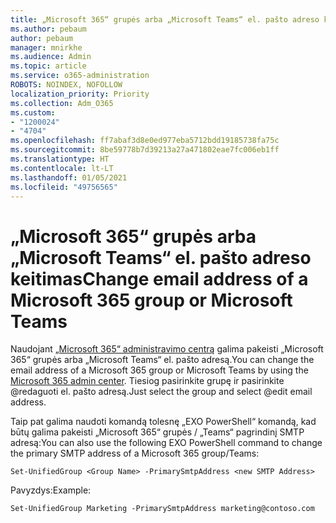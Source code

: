 ```yaml
---
title: „Microsoft 365“ grupės arba „Microsoft Teams“ el. pašto adreso keitimas
ms.author: pebaum
author: pebaum
manager: mnirkhe
ms.audience: Admin
ms.topic: article
ms.service: o365-administration
ROBOTS: NOINDEX, NOFOLLOW
localization_priority: Priority
ms.collection: Adm_O365
ms.custom:
- "1200024"
- "4704"
ms.openlocfilehash: ff7abaf3d8e0ed977eba5712bdd19185738fa75c
ms.sourcegitcommit: 8be59778b7d39213a27a471802eae7fc006eb1ff
ms.translationtype: HT
ms.contentlocale: lt-LT
ms.lasthandoff: 01/05/2021
ms.locfileid: "49756565"
---
```

# <a name="change-email-address-of-a-microsoft-365-group-or-microsoft-teams"></a><span data-ttu-id="8d9de-102">„Microsoft 365“ grupės arba „Microsoft Teams“ el. pašto adreso keitimas</span><span class="sxs-lookup"><span data-stu-id="8d9de-102">Change email address of a Microsoft 365 group or Microsoft Teams</span></span>

<span data-ttu-id="8d9de-103">Naudojant [„Microsoft 365“ administravimo centrą](https://admin.microsoft.com/) galima pakeisti „Microsoft 365“ grupės arba „Microsoft Teams“ el. pašto adresą.</span><span class="sxs-lookup"><span data-stu-id="8d9de-103">You can change the email address of a Microsoft 365 group or Microsoft Teams by using the [Microsoft 365 admin center](https://admin.microsoft.com/).</span></span> <span data-ttu-id="8d9de-104">Tiesiog pasirinkite grupę ir pasirinkite @redaguoti el. pašto adresą.</span><span class="sxs-lookup"><span data-stu-id="8d9de-104">Just select the group and select @edit email address.</span></span>

<span data-ttu-id="8d9de-105">Taip pat galima naudoti komandą tolesnę „EXO PowerShell“ komandą, kad būtų galima pakeisti „Microsoft 365“ grupės / „Teams“ pagrindinį SMTP adresą:</span><span class="sxs-lookup"><span data-stu-id="8d9de-105">You can also use the following EXO PowerShell command to change the primary SMTP address of a Microsoft 365 group/Teams:</span></span>

`Set-UnifiedGroup <Group Name> -PrimarySmtpAddress <new SMTP Address>`

<span data-ttu-id="8d9de-106">Pavyzdys:</span><span class="sxs-lookup"><span data-stu-id="8d9de-106">Example:</span></span>

`Set-UnifiedGroup Marketing -PrimarySmtpAddress marketing@contoso.com`
